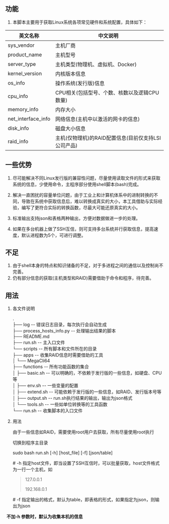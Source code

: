 ## 功能

1. 本脚本主要用于获取Linux系统各项常见硬件和系统配置，具体如下：

| 英文名称           | 中文说明                                            |
| ------------------ | --------------------------------------------------- |
| sys_vendor         | 主机厂商                                            |
| product_name       | 主机型号                                            |
| server_type        | 主机类型(物理机、虚拟机、Docker)                    |
| kernel_version     | 内核版本信息                                        |
| os_info            | 操作系统(发行版)信息                                |
| cpu_info           | CPU相关(包括型号、个数、核数以及逻辑CPU数量)        |
| memory_info        | 内存大小                                            |
| net_interface_info | 网络信息(主机中以激活的网卡的信息)                  |
| disk_info          | 磁盘大小信息                                        |
| raid_info          | 主机(仅物理机)的RAID配置信息(目前仅支持LSI公司产品) |

## 一些优势

1. 尽可能解决不同Linux发行版的兼容性问题，尽量使用读取文件的形式来获取系统的信息，少使用命令，主程序部分使用shell脚本(bash)完成。

2. 解决一直困扰的容量单位问题，由于工业上和计算机体系中的进制转换的不同，导致在系统中获取信息后，难以转换成真实的大小，本工具借助与实际经验，编写了更符合实际的转换函数，尽最大可能还原真实的大小。

3. 标准输出支持json和表格两种输出，方便对数据做进一步的处理。

4. 如果在多台机器上做了SSH互信，则可支持多台系统并行获取信息，提高速度，默认进程数为5个，可进行调整。
## 不足 

1. 由于shell本身的特点和知识储备的不足，对于多进程之间的通信以及控制尚不完善。
2. 仍有部分信息的获取(主机类型和RAID)需要借助于命令和程序，待完善。

## 用法

1. 各文件说明

   .  
   ├── log                                       -- 错误日志目录，每次执行会自动生成  
     ├── process_hosts_info.py    -- 处理输出结果的脚本  
   ├── README.md  
   ├── run.sh                                 -- 主入口文件    
   └── scripts                                 -- 所有脚本和文件所在的目录  
       ├── apps                                -- 收集RAID信息时需要借助的工具  
       │   └── MegaCli64  
       ├── functions                      -- 所有功能函数的集合  
       │   ├── basic.sh                     -- 可以明确的，不依赖于发行版的一些信息，如硬盘、CPU等  
       │   ├── env.sh                        -- 一些变量的配置  
       │   ├── extend.sh                  -- 可能依赖于发行版的一些信息，如RAID、发行版本号等  
       │   ├── output.sh                  -- run.sh执行结果的输出，输出为json格式  
       │   └── tools.sh                     -- 一些如单位转换等的工具函数  
       └── run.sh                             -- 收集脚本的入口文件  

2. 用法

   由于一些信息如RAID，需要使用root用户去获取，所有尽量使用root执行

   切换到程序主目录

   sudo bash run.sh [-h] [host_file] [-f] [json/table]

   \# -h 指定host文件，即当设置了SSH互信时，可以批量获取，host文件格式为一行一个主机，如

   > 127.0.0.1
   >
   > 192.168.0.1

   \# -f 指定输出的格式，默认为table，即表格的形式，如果指定为json，则输出为json

​       **不加-h 参数时，默认为收集本机的信息**



